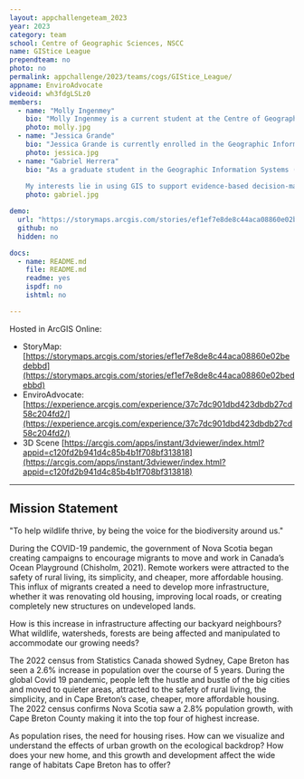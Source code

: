 ```yaml
---
layout: appchallengeteam_2023
year: 2023
category: team
school: Centre of Geographic Sciences, NSCC
name: GIStice League
prependteam: no
photo: no
permalink: appchallenge/2023/teams/cogs/GIStice_League/
appname: EnviroAdvocate
videoid: wh3fdgLSLz0
members:
  - name: "Molly Ingenmey"
    bio: "Molly Ingenmey is a current student at the Centre of Geographic Sciences, enrolled in the Geographic Information Systems Graduate Certificate program. Molly has a Joint Bachelor of Arts in Archaeology and Geography (2022) from Memorial University in Newfoundland. Her passion with GIS began in university, when she got a job in the Maps Room at Queen Elizabeth II Library creating and updating ESRI StoryMaps. With a combined interest in past and present human-environment interactions, she is excited to combine her skills in GIS, Archaeology and Geography!"
    photo: molly.jpg
  - name: "Jessica Grande"
    bio: "Jessica Grande is currently enrolled in the Geographic Information Systems Graduate Certificate program at the Centre of Geographic Sciences. Living in Antigonish, NS with her family, she graduated from NSCC in the Natural Resources Environmental Technician program in 2021, and it was there she discovered her interest in GIS! Being able to apply the knowledge from both programs to the App Challenge and stepping out of her comfort zone has been a rewarding experience."
    photo: jessica.jpg
  - name: "Gabriel Herrera"
    bio: "As a graduate student in the Geographic Information Systems (GIS) program at the Centre of Geographic Sciences (COGS) – NSCC with a background in environmental engineering, I am passionate about using GIS tools and models to analyze and mitigate the environmental impacts of human activities. My skills include geospatial data analysis, remote sensing, spatial statistics, and geodatabase management, and I have experience developing custom GIS applications using Python and different tools provided by ESRI.
    
    My interests lie in using GIS to support evidence-based decision-making in areas such as land use planning, natural resource management, and environmental policy, focusing on modelling the socio-economic and environmental impacts of proposed development projects. I am committed to continuing my education and practical experience to build my geomatics and environmental sustainability expertise and contribute to a more sustainable future for our planet."
    photo: gabriel.jpg

demo:
  url: "https://storymaps.arcgis.com/stories/ef1ef7e8de8c44aca08860e02bedebbd"
  github: no
  hidden: no

docs:
  - name: README.md
    file: README.md
    readme: yes
    ispdf: no
    ishtml: no

---
```



Hosted in ArcGIS Online:

- StoryMap: [https://storymaps.arcgis.com/stories/ef1ef7e8de8c44aca08860e02bedebbd](https://storymaps.arcgis.com/stories/ef1ef7e8de8c44aca08860e02bedebbd)
- EnviroAdvocate: [https://experience.arcgis.com/experience/37c7dc901dbd423dbdb27cd58c204fd2/](https://experience.arcgis.com/experience/37c7dc901dbd423dbdb27cd58c204fd2/)
- 3D Scene [https://arcgis.com/apps/instant/3dviewer/index.html?appid=c120fd2b941d4c85b4b1f708bf313818](https://arcgis.com/apps/instant/3dviewer/index.html?appid=c120fd2b941d4c85b4b1f708bf313818)

---

## Mission Statement

"To help wildlife thrive, by being the voice for the biodiversity around us."

During the COVID-19 pandemic, the government of Nova Scotia began creating campaigns to encourage migrants to move and work in Canada’s Ocean Playground (Chisholm, 2021). Remote workers were attracted to the safety of rural living, its simplicity, and cheaper, more affordable housing. This influx of migrants created a need to develop more infrastructure, whether it was renovating old housing, improving local roads, or creating completely new structures on undeveloped lands.

How is this increase in infrastructure affecting our backyard neighbours? What wildlife, watersheds, forests are being affected and manipulated to accommodate our growing needs?

The 2022 census from Statistics Canada showed Sydney, Cape Breton has seen a 2.6% increase in population over the course of 5 years. During the global Covid 19 pandemic, people left the hustle and bustle of the big cities and moved to quieter areas, attracted to the safety of rural living, the simplicity, and in Cape Breton’s case, cheaper, more affordable housing. The 2022 census confirms Nova Scotia saw a 2.8% population growth, with Cape Breton County making it into the top four of highest increase.

As population rises, the need for housing rises. How can we visualize and understand the effects of urban growth on the ecological backdrop? How does your new home, and this growth and development affect the wide range of habitats Cape Breton has to offer?
